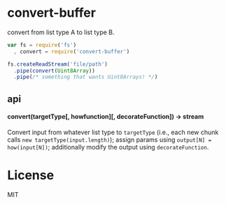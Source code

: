 # convert-buffer

convert from list type A to list type B.

```javascript
var fs = require('fs')
  , convert = require('convert-buffer')

fs.createReadStream('file/path')
  .pipe(convert(Uint8Array))
  .pipe(/* something that wants Uint8Arrays! */)

```

## api

#### convert(targetType[, howfunction][, decorateFunction]) -> stream

Convert input from whatever list type to `targetType` (i.e., each new
chunk calls `new targetType(input.length)`); assign params using `output[N] = how(input[N])`;
additionally modify the output using `decorateFunction`.

# License

MIT
